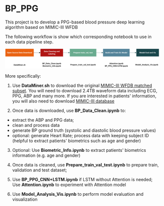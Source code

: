 # BP_PPG
This project is to develop a PPG-based blood pressure deep learning algorithm based on MIMIC-III WFDB

The following workflow is show which corresponding notebook to use in each data pipeline step.


![Notebook](https://github.com/supertime1/BP_PPG/blob/master/Images/Workflow%20Notebook.jpg?raw=true)

More specifically:
1. Use **DataMiner.sh** to download the original [MIMIC-III WFDB matched subset](https://archive.physionet.org/physiobank/database/mimic3wdb/matched/). You will need to download 2.4TB waveform data including ECG, PPG, ABP and many more. If you are interested in patients' information, you will also need to download [MIMIC-III database](https://archive.physionet.org/physiobank/database/mimic3cdb/)

2. Once data is downloaded, use **BP_Data_Clean.ipynb** to: 
  - extract the ABP and PPG data;
  - clean and process data
  - generate BP ground truth (systolic and diastolic blood pressure values)
  - optional: generate Heart Rate; process data with keeping subject ID (helpful to extract patients' biometrics such as age and gender)
  
3. Optional: Use **Biometric_Info.ipynb** to extract patients' biometrics information (e.g. age and gender)

4. Once data is cleaned, use **Prepare_train_val_test.ipynb** to prepare train, validation and test dataset;

5. Use **BP_PPG_CNN+LSTM.ipynb** if LSTM without Attention is needed; Use **Attention.ipynb** to experiment with Attention model

6. Use **Model_Analysis_Vis.ipynb** to perform model evaluation and visualization
